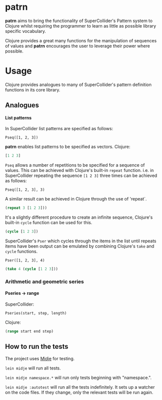 # patrn

**patrn** aims to bring the functionality of SuperCollider's Pattern system to
Clojure whilst requiring the programmer to learn as little as possible library
specific vocabulary. 

Clojure provides a great many functions for the manipulation of sequences of
values and **patrn** encourages the user to leverage their power where
possible.

# Usage

Clojure provides analogues to many of SuperCollider's pattern definition
functions in its core library.

## Analogues

#### List patterns

In SuperCollider list patterns are specified as follows:
```
Pseq([1, 2, 3])
```

**patrn** enables list patterns to be specified as vectors.
Clojure:
```clojure
[1 2 3]
```

`Pseq` allows a number of repetitions to be specified for a sequence of values.
This can be achieved with Clojure's built-in `repeat` function. 
i.e. in SuperCollider repeating the sequence `[1 2 3]` three times can be
achieved as follows:
```
Pseq([1, 2, 3], 3)
```
A similar result can be achieved in Clojure through the use of 'repeat`.
```clojure
(repeat 3 [1 2 3]))
```

It's a slightly different procedure to create an infinite sequence, Clojure's
built-in `cycle` function can be used for this.
```clojure
(cycle [1 2 3])
```

SuperCollider's `Pser` which cycles through the items in the list until repeats
items have been output can be emulated by combining Clojure's `take` and
`cycle` functions.
```
Pser([1, 2, 3], 4)
```

```clojure
(take 4 (cycle [1 2 3]))
```


### Arithmetic and geometric series

#### Pseries -> range

SuperCollider:
```
Pseries(start, step, length)
```

Clojure:
```clojure
(range start end step)
```


## How to run the tests

The project uses [Midje](https://github.com/marick/Midje/) for testing.

`lein midje` will run all tests.

`lein midje namespace.*` will run only tests beginning with "namespace.".

`lein midje :autotest` will run all the tests indefinitely. It sets up a
watcher on the code files. If they change, only the relevant tests will be
run again.
